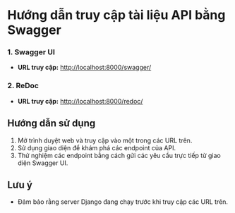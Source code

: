 # Hướng dẫn truy cập tài liệu API bằng Swagger

### 1. Swagger UI
- **URL truy cập:** [http://localhost:8000/swagger/](http://localhost:8000/swagger/)

### 2. ReDoc
- **URL truy cập:** [http://localhost:8000/redoc/](http://localhost:8000/redoc/)

## Hướng dẫn sử dụng
1. Mở trình duyệt web và truy cập vào một trong các URL trên.
2. Sử dụng giao diện để khám phá các endpoint của API.
3. Thử nghiệm các endpoint bằng cách gửi các yêu cầu trực tiếp từ giao diện Swagger UI.

## Lưu ý
- Đảm bảo rằng server Django đang chạy trước khi truy cập các URL trên.